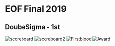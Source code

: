 # EOF Final 2019
## DoubeSigma - 1st
![scoreboard](https://github.com/ssspeedgit00/CTF/blob/master/2019/EOF_Final/scoreboard.png)
![scoreboard2](https://github.com/ssspeedgit00/CTF/blob/master/2019/EOF_Final/scoreboard.HEIC)
![Firstblood](https://github.com/ssspeedgit00/CTF/blob/master/2019/EOF_Final/firstblood.HEIC)
![Award](https://github.com/ssspeedgit00/CTF/blob/master/2019/EOF_Final/award.HEIC)